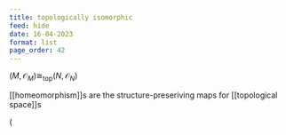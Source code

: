 ```yaml
---
title: topologically isomorphic
feed: hide
date: 16-04-2023
format: list
page_order: 42
---
```



$(M, \mathcal O_M) \cong_\text{top} (N, \mathcal O_N)$

[[homeomorphism]]s are the structure-preseriving maps for [[topological space]]s

\(